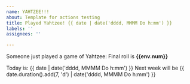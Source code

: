 ```yaml
---
name: YAHTZEE!!!
about: Template for actions testing
title: Played Yahtzee! {{ date | date('dddd, MMMM Do h:mm') }}
labels: ''
assignees: ''

---
```


Someone just played a game of Yahtzee: 
Final roll is **{{env.num}}**


Today is: {{ date | date('dddd, MMMM Do h:mm') }}
Next week will be {{ date.duration().add(7, 'd') | date('dddd, MMMM Do h:mm') }}
